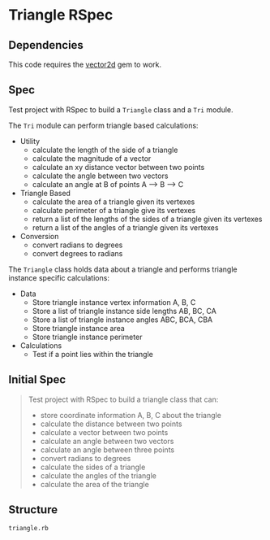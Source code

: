 # Triangle RSpec

## Dependencies 

This code requires the [vector2d][vlink] gem to work.

[vlink]: https://github.com/elektronaut/vector2d "Vector 2d library"

## Spec

Test project with RSpec to build a `Triangle` class and a `Tri` module.

The `Tri` module can perform triangle based calculations:
+ Utility
  + calculate the length of the side of a triangle
  + calculate the magnitude of a vector
  + calculate an xy distance vector between two points
  + calculate the angle between two vectors
  + calculate an angle at B of points A --> B --> C
+ Triangle Based
  + calculate the area of a triangle given its vertexes
  + calculate perimeter of a triangle give its vertexes
  + return a list of the lengths of the sides of a triangle given its vertexes
  + return a list of the angles of a triangle given its vertexes
+ Conversion
  + convert radians to degrees
  + convert degrees to radians

The `Triangle` class holds data about a triangle and performs triangle instance specific calculations:
+ Data
  + Store triangle instance vertex information A, B, C 
  + Store a list of triangle instance side lengths AB, BC, CA
  + Store a list of triangle instance angles ABC, BCA, CBA
  + Store triangle instance area
  + Store triangle instance perimeter
+ Calculations
  + Test if a point lies within the triangle 

## Initial Spec

> Test project with RSpec to build a triangle class that can:
> + store coordinate information A, B, C about the triangle
> + calculate the distance between two points
> + calculate a vector between two points
> + calculate an angle between two vectors
> + calculate an angle between three points
> + convert radians to degrees
> + calculate the sides of a triangle
> + calculate the angles of the triangle
> + calculate the area of the triangle

## Structure

```
triangle.rb
```